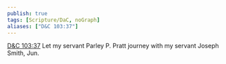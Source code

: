 ```yaml
---
publish: true
tags: [Scripture/DaC, noGraph]
aliases: ["D&C 103:37"]
---
```

[D&C 103:37](https://churchofjesuschrist.org/study/scriptures/dc-testament/dc/103?lang=eng&id=p37#p37) Let my servant Parley P. Pratt journey with my servant Joseph Smith, Jun.

